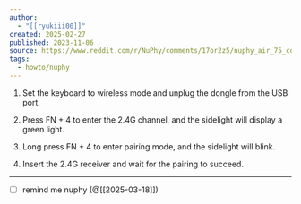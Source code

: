 ```yaml
---
author:
  - "[[ryukiii00]]"
created: 2025-02-27
published: 2023-11-06
source: https://www.reddit.com/r/NuPhy/comments/17or2z5/nuphy_air_75_connection_problem_bt_dongle_and/
tags:
  - howto/nuphy
---
```

1. Set the keyboard to wireless mode and unplug the dongle from the USB port.
    
2. Press FN + 4 to enter the 2.4G channel, and the sidelight will display a green light.
    
3. Long press FN + 4 to enter pairing mode, and the sidelight will blink.
    
4. Insert the 2.4G receiver and wait for the pairing to succeed.

___
- [ ] remind me nuphy (@[[2025-03-18]])